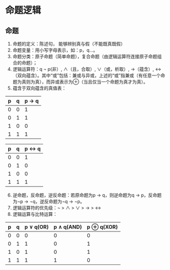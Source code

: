﻿# 命题逻辑
## 命题

 1. 命题的定义：陈述句， 能够辨别真与假（不能既真既假）
 2.  命题变量：用小写字母表示，如：p，q...。
 3. 命题分类：原子命题（简单命题），复合命题（由逻辑运算符连接原子命题组合的命题）；
 4. 逻辑运算符：q $\neg$ p(非）, $\land$（且，合取）, $\lor$（或，析取）, $\to$（蕴含）, $\leftrightarrow$（双向蕴含）。其中“或”包括：兼或与异或，上述的“或”指兼或（有任意一个命题为真则为真），而异或表示为$\oplus$（当且仅当一个命题为真才为真）。
 5.  蕴含于双向蕴含的真值表：
 
| p   | q    |p $\to$ q|    
|--------|--------|----|
| 0  | 0  | 1  |
| 0  | 1  | 1  |
| 1  | 0 | 0  |
|1|1|1|

| p   | q    |p $\leftrightarrow$ q|    
|--------|--------|----|
| 0  | 0  | 1  |
| 0  | 1  | 0  |
| 1  | 0 | 0  |
|1|1|1|

 6. 逆命题，反命题，逆反命题：若原命题为p $\to$ q，则逆命题为q $\to$ p，反命题为$\neg$p $\to$ $\neg$q，逆反命题为$\neg$q $\to$ $\neg$p。
 7. 逻辑运算符的优先级：$\neg$ > $\land$ > $\lor$ > $\to$ > $\leftrightarrow$ 
 8. 逻辑运算与比特运算：
 
 | p   | q    |p $\lor$ q(OR)|p $\land$ q(AND)|p $\oplus$ q(XOR)|    
|--------|--------|----|----|---|
| 0  | 0  | 0  |0|0|
| 0  | 1  | 1  |0|1|
| 1  | 0 | 1  |0|1|
|1|1|1|1|0|


